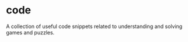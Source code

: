 # code
A collection of useful code snippets related to understanding and solving games and puzzles.
